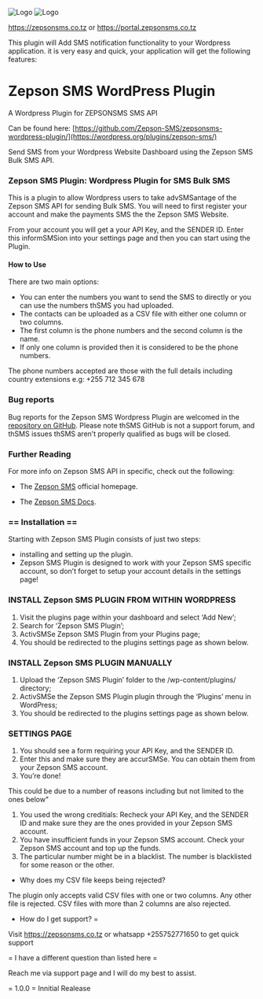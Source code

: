 

   ![Logo](https://zepsonsms.co.tz/assets/images/logo.png) 
   ![Logo](https://pnggrid.com/wp-content/uploads/2021/06/WordPress-Logo.png)

https://zepsonsms.co.tz or https://portal.zepsonsms.co.tz
 

This plugin will Add SMS notification functionality to your Wordpress application.
it is  very easy and quick, your application will get the following   features:
 
# Zepson  SMS WordPress Plugin

A Wordpress Plugin for ZEPSONSMS SMS API

Can be found here: [https://github.com/Zepson-SMS/zepsonsms-wordpress-plugin/](https://wordpress.org/plugins/zepson-sms/)


 


Send SMS from your Wordpress Website Dashboard using the Zepson SMS Bulk SMS API.

 

### Zepson SMS Plugin: Wordpress Plugin for SMS Bulk SMS

This is a plugin to allow Wordpress users to take advSMSantage of the Zepson SMS API for sending Bulk SMS. You will need to first register your account and make the payments SMS the the Zepson SMS Website.

From your account you will get a your  API Key, and the  SENDER ID. Enter this informSMSion into your settings page and then you can start using the Plugin. 

#### How to Use

There are two main options:
-  You can enter the numbers you want to send the SMS to directly or you can use the numbers thSMS you had uploaded.
- The contacts can be uploaded as a CSV file with either one column or two columns. 
- The first column is the phone numbers and the second column is the name.
-  If only one column is provided then it is considered to be the phone numbers.

The phone numbers accepted are those with the full details including country extensions e.g: +255 712 345 678

### Bug reports

Bug reports for the Zepson SMS Wordpress Plugin are welcomed in the [repository on GitHub](https://github.com/Zepson-SMS/zepsonsms-wordpress-plugin). Please note thSMS GitHub is not a support forum, and thSMS issues thSMS aren’t properly qualified as bugs will be closed.

### Further Reading

For more info on Zepson SMS API in specific, check out the following:

* The [Zepson SMS](https://zepsonsms.co.tz/) official homepage.
 
* The [Zepson SMS Docs](https://zepsonsms.co.tz/docs.html).

### == Installation ==
Starting with Zepson SMS Plugin consists of just two steps: 
- installing and setting up the plugin.
-  Zepson SMS Plugin is designed to work with your Zepson SMS specific account, so don’t forget to setup your account details in the settings page!

### INSTALL Zepson SMS PLUGIN FROM WITHIN WORDPRESS

1. Visit the plugins page within your dashboard and select ‘Add New’;
1. Search for ‘Zepson SMS Plugin’;
1. ActivSMSe Zepson SMS Plugin from your Plugins page;
1. You should be redirected to the plugins settings page as shown below.

### INSTALL Zepson SMS PLUGIN MANUALLY

1. Upload the ‘Zepson SMS Plugin’ folder to the /wp-content/plugins/ directory;
1. ActivSMSe the Zepson SMS  Plugin plugin through the ‘Plugins’ menu in WordPress;
1. You should be redirected to the plugins settings page as shown below.

### SETTINGS PAGE

1. You should see a form requiring your  API Key, and the SENDER ID.
1. Enter this and make sure they are accurSMSe. You can obtain them from your Zepson SMS account.
1. You’re done!
 
 

This could be due to a number of reasons including but not limited to the ones below"
1. You used the wrong creditials: Recheck your   API Key, and the  SENDER ID and make sure they are the ones provided in your Zepson SMS account.
1. You have insufficient funds in your Zepson SMS account. Check your Zepson SMS account and top up the funds.
1. The particular number might be in a blacklist. The number is blacklisted for some reason or the other.

-  Why does my CSV file keeps being rejected? 

The plugin only accepts valid CSV files with one or two columns. Any other file is rejected. CSV files with more than 2 columns are also rejected.

-  How do I get support? =

Visit https://zepsonsms.co.tz or whatsapp +255752771650 to get quick support

= I have a different question than listed here =

Reach me via support page and I will do my best to assist.
 

= 1.0.0 =
Innitial Realease


 

